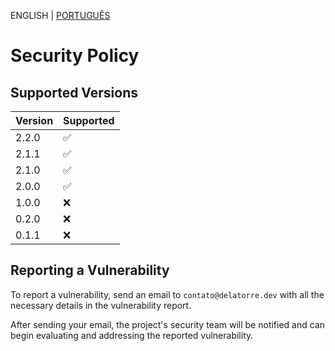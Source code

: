 ENGLISH | [PORTUGUÊS](https://github.com/fazedordecodigo/PyFlunt/blob/main/SECURITY.md)

# Security Policy

## Supported Versions

| Version | Supported          |
| ------- | ------------------ |
| 2.2.0   | :white_check_mark: |
| 2.1.1   | :white_check_mark: |
| 2.1.0   | :white_check_mark: |
| 2.0.0   | :white_check_mark: |
| 1.0.0   | :x:                |
| 0.2.0   | :x:                |
| 0.1.1   | :x:                |

## Reporting a Vulnerability

To report a vulnerability, send an email to `contato@delatorre.dev` with all the necessary details in the vulnerability report.

After sending your email, the project's security team will be notified and can begin evaluating and addressing the reported vulnerability.
